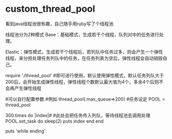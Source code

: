 # custom_thread_pool
看到java线程池很有趣，自己随手用ruby写了个线程池


线程池分为2种模式
Base：基础模式，生成若干个线程，队列对中的任务进行处理。

Elastic：弹性模式，生成若干个线程后，若列队中任务过多，则会产生一个弹性线程，来分担处理任务列队中的任务，在任务列表为空后，弹性线程会自动销毁自己。


require './thread_pool'
#即可进行使用，默认使用弹性模式，默认任务列队大于200后，会开始生成弹性线程，弹性线程个数默认最大值为4个，多余4个后则不会再产生弹性线程

#可以自行配置参数
#例如 thread_pool(:max_queue=>200)
#任务设定
POOL = thread_pool

300.times do |index|#
#此处会把任务传入列队，等待线程池去调用处理
  POOL.set_task do
    sleep(2)
    puts index
  end
end

puts 'while ending'
